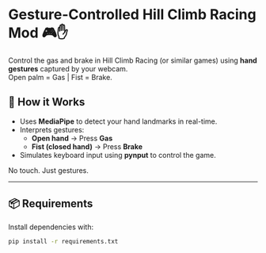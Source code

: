 # Gesture-Controlled Hill Climb Racing Mod 🎮✋

Control the gas and brake in Hill Climb Racing (or similar games) using **hand gestures** captured by your webcam.  
Open palm = Gas | Fist = Brake.

## 🧠 How it Works

- Uses **MediaPipe** to detect your hand landmarks in real-time.
- Interprets gestures:
  - **Open hand** → Press **Gas**
  - **Fist (closed hand)** → Press **Brake**
- Simulates keyboard input using **pynput** to control the game.

No touch. Just gestures.

---

## 📦 Requirements

Install dependencies with:

```bash
pip install -r requirements.txt
